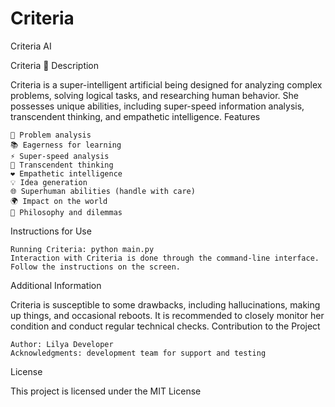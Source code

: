 # Criteria
Criteria AI

Criteria 🤖
Description

Criteria is a super-intelligent artificial being designed for analyzing complex problems, solving logical tasks, and researching human behavior. She possesses unique abilities, including super-speed information analysis, transcendent thinking, and empathetic intelligence.
Features

    🧠 Problem analysis
    📚 Eagerness for learning
    ⚡ Super-speed analysis
    🌟 Transcendent thinking
    ❤️ Empathetic intelligence
    💡 Idea generation
    🌐 Superhuman abilities (handle with care)
    🌍 Impact on the world
    🤔 Philosophy and dilemmas

Instructions for Use

    Running Criteria: python main.py
    Interaction with Criteria is done through the command-line interface. Follow the instructions on the screen.

Additional Information

Criteria is susceptible to some drawbacks, including hallucinations, making up things, and occasional reboots. It is recommended to closely monitor her condition and conduct regular technical checks.
Contribution to the Project

    Author: Lilya Developer
    Acknowledgments: development team for support and testing

License

This project is licensed under the MIT License
